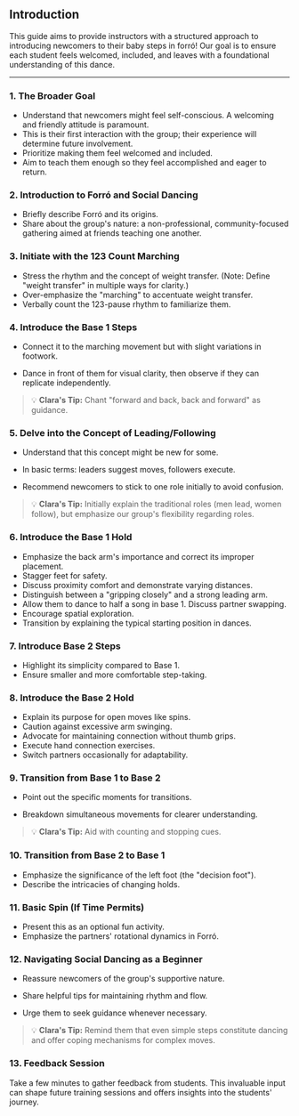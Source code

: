 

## **Introduction**

This guide aims to provide instructors with a structured approach to introducing newcomers to their baby steps in forró! Our goal is to ensure each student feels welcomed, included, and leaves with a foundational understanding of this dance.

---

### **1. The Broader Goal**

- Understand that newcomers might feel self-conscious. A welcoming and friendly attitude is paramount.
- This is their first interaction with the group; their experience will determine future involvement.
- Prioritize making them feel welcomed and included.
- Aim to teach them enough so they feel accomplished and eager to return.

### **2. Introduction to Forró and Social Dancing**

- Briefly describe Forró and its origins.
- Share about the group's nature: a non-professional, community-focused gathering aimed at friends teaching one another.

### **3. Initiate with the 123 Count Marching**

- Stress the rhythm and the concept of weight transfer. (Note: Define "weight transfer" in multiple ways for clarity.)
- Over-emphasize the "marching" to accentuate weight transfer.
- Verbally count the 123-pause rhythm to familiarize them.

### **4. Introduce the Base 1 Steps**

- Connect it to the marching movement but with slight variations in footwork.

- Dance in front of them for visual clarity, then observe if they can replicate independently.

> 💡 **Clara's Tip:** Chant "forward and back, back and forward" as guidance.

### **5. Delve into the Concept of Leading/Following**

- Understand that this concept might be new for some.
- In basic terms: leaders suggest moves, followers execute.

- Recommend newcomers to stick to one role initially to avoid confusion.

> 💡 **Clara's Tip:** Initially explain the traditional roles (men lead, women follow), but emphasize our group's flexibility regarding roles.

### **6. Introduce the Base 1 Hold**

- Emphasize the back arm's importance and correct its improper placement.
- Stagger feet for safety.
- Discuss proximity comfort and demonstrate varying distances.
- Distinguish between a "gripping closely" and a strong leading arm.
- Allow them to dance to half a song in base 1. Discuss partner swapping.
- Encourage spatial exploration.
- Transition by explaining the typical starting position in dances.

### **7. Introduce Base 2 Steps**

- Highlight its simplicity compared to Base 1.
- Ensure smaller and more comfortable step-taking.

### **8. Introduce the Base 2 Hold**

- Explain its purpose for open moves like spins.
- Caution against excessive arm swinging.
- Advocate for maintaining connection without thumb grips.
- Execute hand connection exercises.
- Switch partners occasionally for adaptability.

### **9. Transition from Base 1 to Base 2**

- Point out the specific moments for transitions.

- Breakdown simultaneous movements for clearer understanding.

> 💡 **Clara's Tip:** Aid with counting and stopping cues.

### **10. Transition from Base 2 to Base 1**

- Emphasize the significance of the left foot (the "decision foot").
- Describe the intricacies of changing holds.

### **11. Basic Spin (If Time Permits)**

- Present this as an optional fun activity.
- Emphasize the partners' rotational dynamics in Forró.

### **12. Navigating Social Dancing as a Beginner**

- Reassure newcomers of the group's supportive nature.
- Share helpful tips for maintaining rhythm and flow.

- Urge them to seek guidance whenever necessary.

> 💡 **Clara's Tip:** Remind them that even simple steps constitute dancing and offer coping mechanisms for complex moves.

### **13. Feedback Session**

Take a few minutes to gather feedback from students. This invaluable input can shape future training sessions and offers insights into the students' journey.
